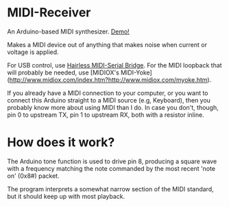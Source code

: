 # MIDI-Receiver
An Arduino-based MIDI synthesizer.
[Demo!](https://youtu.be/fXnodor5SoA)

Makes a MIDI device out of anything that makes noise when current or voltage is applied.

For USB control, use [Hairless MIDI-Serial Bridge](https://github.com/projectgus/hairless-midiserial).
For the MIDI loopback that will probably be needed, use [MIDIOX's MIDI-Yoke] (http://www.midiox.com/index.htm?http://www.midiox.com/myoke.htm).

If you already have a MIDI connection to your computer, or you want to connect this Arduino straight to a MIDI source (e.g, Keyboard), then you probably know more about using MIDI than I do. In case you don't, though, pin 0 to upstream TX, pin 1 to upstream RX, both with a resistor inline.

# How does it work?

The Arduino tone function is used to drive pin 8, producing a square wave with a frequency matching the note commanded by the most recent 'note on' (0x8#) packet.

The program interprets a somewhat narrow section of the MIDI standard, but it should keep up with most playback.
